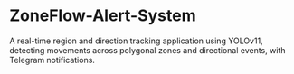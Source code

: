 # ZoneFlow-Alert-System
A real-time region and direction tracking application using YOLOv11, detecting movements across polygonal zones and directional events, with Telegram notifications.
